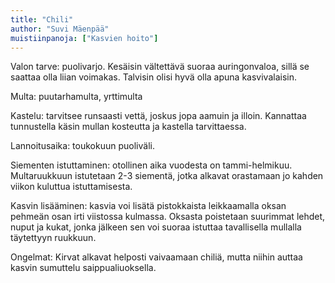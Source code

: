 ```yaml
---
title: "Chili"
author: "Suvi Mäenpää"
muistiinpanoja: ["Kasvien hoito"]
---
```


Valon tarve: puolivarjo. Kesäisin vältettävä suoraa auringonvaloa, sillä se saattaa olla liian voimakas. Talvisin olisi hyvä olla apuna kasvivalaisin.

Multa: puutarhamulta, yrttimulta

Kastelu: tarvitsee runsaasti vettä, joskus jopa aamuin ja illoin. Kannattaa tunnustella käsin mullan kosteutta ja kastella tarvittaessa.

Lannoitusaika: toukokuun puoliväli.  

Siementen istuttaminen: otollinen aika vuodesta on tammi-helmikuu. Multaruukkuun istutetaan 2-3 siementä, jotka alkavat orastamaan jo kahden viikon kuluttua istuttamisesta.

Kasvin lisääminen: kasvia voi lisätä pistokkaista leikkaamalla oksan pehmeän osan irti viistossa kulmassa. Oksasta poistetaan suurimmat lehdet, nuput ja kukat, jonka jälkeen sen voi suoraa istuttaa tavallisella mullalla täytettyyn ruukkuun.

Ongelmat: Kirvat alkavat helposti vaivaamaan chiliä, mutta niihin auttaa kasvin sumuttelu saippualiuoksella. 
